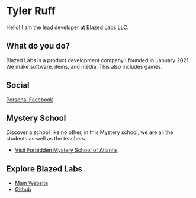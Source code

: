 # Tyler Ruff
Hello! I am the lead developer at Blazed Labs LLC.

## What do you do?
Blazed Labs is a product development company I founded in January 2021.
We make software, items, and media. This also includes games.

## Social
[Personal Facebook](https://facebook.com/blazed.space)

## Mystery School
Discover a school like no other, in this Mystery school, we are all the students as well as the teachers.
- [Visit Forbidden Mystery School of Atlantis](https://www.facebook.com/groups/atlantismysteryschool)

## Explore Blazed Labs
- [Main Website](https://blazedlabs.com/)
- [Github](https://github.com/blazed-labs)